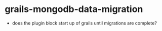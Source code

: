 grails-mongodb-data-migration
=============================

- does the plugin block start up of grails until migrations are complete?
